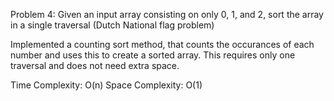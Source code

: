 Problem 4:
Given an input array consisting on only 0, 1, and 2, sort the array in a single traversal (Dutch National flag problem)

Implemented a counting sort method, that counts the occurances of each number and uses this to create a sorted array.
This requires only one traversal and does not need extra space.

Time Complexity: O(n)
Space Complexity: O(1)
